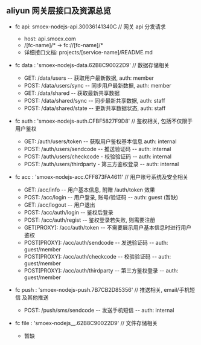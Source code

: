 ## aliyun 网关层接口及资源总览

- fc api: smoex-nodejs-api.30036141340C // 网关 api 分发请求
    - host: api.smoex.com
    - /[fc-name]/* -> fc://[fc-name]/*
    - 详细接口文档: projects/[service-name]/README.md

- fc data : 'smoex-nodejs-data.62B8C90022D9' // 数据存储相关
    - GET: /data/users  -- 获取用户最新数据, auth: member
    - POST: /data/users/sync  -- 同步用户最新数据, auth: member
    - GET: /data/shared -- 获取最新共享数据
    - POST: /data/shared/sync  -- 同步最新共享数据, auth: staff
    - POST: /data/shared/state  -- 更新共享数据状态, auth: staff

- fc auth : 'smoex-nodejs-auth.CFBF5827F9D8' // 鉴权相关, 包括不仅限于用户鉴权
    - GET: /auth/users/token -- 获取用户鉴权基本信息 auth: internal
    - POST: /auth/users/sendcode -- 推送验证码 -- auth: internal
    - POST: /auth/users/checkcode - 校验验证码 -- auth: internal
    - POST: /auth/users/thirdparty - 第三方鉴权登录 -- auth: internal

- fc acc : 'smoex-nodejs-acc.CFF873FA4611' // 用户账号系统及安全相关
    - GET: /acc/info -- 用户基本信息, 附赠 /auth/token 效果
    - POST: /acc/login -- 用户登录, 账号/验证码 -- auth: guest (暂缺)
    - GET: /acc/logout -- 用户退出
    - POST: /acc/auth/login -- 鉴权后登录
    - POST: /acc/auth/regist -- 鉴权登录若失败, 则需要注册
    - GET[PROXY]: /acc/auth/token -- 不需要展示用户基本信息时进行用户鉴权
    - POST[PROXY]: /acc/auth/sendcode -- 发送验证码 -- auth: guest/member
    - POST[PROXY]: /acc/auth/checkcode -- 校验验证码 -- auth: guest/member
    - POST[PROXY]: /acc/auth/thirdparty -- 第三方鉴权登录 -- auth: guest/member

- fc push : 'smoex-nodejs-push.7B7CB2D85356' // 推送相关, email/手机短信 及其他推送
    - POST: /push/sms/sendcode -- 发送手机短信 -- auth: internal

- fc file : 'smoex-nodejs__.62B8C90022D9' // 文件存储相关
    - 暂缺
